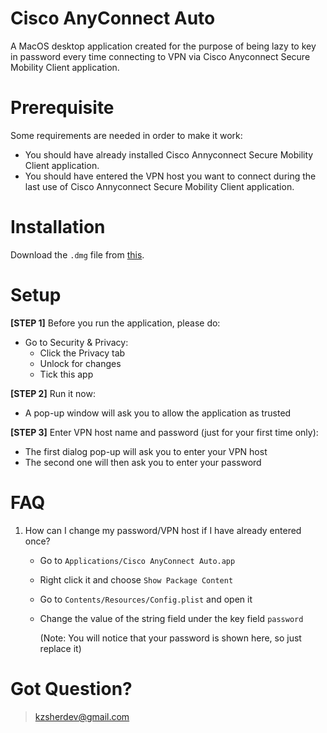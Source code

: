 # Cisco AnyConnect Auto

A MacOS desktop application created for the purpose of being lazy to key in password every time connecting to VPN via Cisco Anyconnect Secure Mobility Client application.



# Prerequisite

Some requirements are needed in order to make it work:

- You should have already installed Cisco Annyconnect Secure Mobility Client application.
- You should have entered the VPN host you want to connect during the last use of Cisco Annyconnect Secure Mobility Client application.

# Installation

Download the `.dmg` file from [this](https://github.com/kz-sher/cisco-anyconnect-auto/releases).

# Setup

**[STEP 1]** Before you run the application, please do:

- Go to Security & Privacy:
  - Click the Privacy tab
  - Unlock for changes
  - Tick this app

**[STEP 2]** Run it now:

- A pop-up window will ask you to allow the application as trusted

**[STEP 3]** Enter VPN host name and password (just for your first time only):

- The first dialog pop-up will ask you to enter your VPN host
- The second one will then ask you to enter your password



# FAQ

1. How can I change my password/VPN host if I have already entered once?

   - Go to `Applications/Cisco AnyConnect Auto.app`

   - Right click it and choose `Show Package Content`

   - Go to `Contents/Resources/Config.plist` and open it

   - Change the value of the string field under the key field `password`

     (Note: You will notice that your password is shown here, so just replace it)



# Got Question?

> kzsherdev@gmail.com
